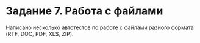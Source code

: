 # Задание 7. Работа с файлами
Написано несколько автотестов по работе с файлами разного формата (RTF, DOC, PDF, XLS, ZIP).
